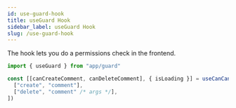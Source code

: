 ```yaml
---
id: use-guard-hook
title: useGuard Hook
sidebar_label: useGuard Hook
slug: /use-guard-hook
---
```


The hook lets you do a permissions check in the frontend.

```typescript
import { useGuard } from "app/guard"

const [[canCreateComment, canDeleteComment], { isLoading }] = useCanCan([
  ["create", "comment"],
  ["delete", "comment" /* args */],
])
```
